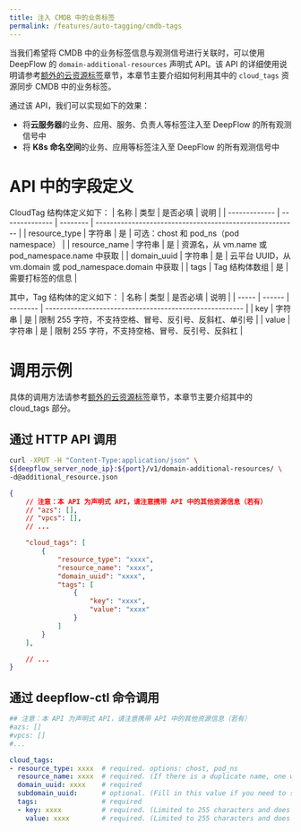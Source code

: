 ```yaml
---
title: 注入 CMDB 中的业务标签
permalink: /features/auto-tagging/cmdb-tags
---
```


当我们希望将 CMDB 中的业务标签信息与观测信号进行关联时，可以使用 DeepFlow 的 `domain-additional-resources` 声明式 API。该 API 的详细使用说明请参考[额外的云资源标签](./additional-cloud-tags/)章节，本章节主要介绍如何利用其中的 `cloud_tags` 资源同步 CMDB 中的业务标签。

通过该 API，我们可以实现如下的效果：
- 将**云服务器**的业务、应用、服务、负责人等标签注入至 DeepFlow 的所有观测信号中
- 将 **K8s 命名空间**的业务、应用等标签注入至 DeepFlow 的所有观测信号中

# API 中的字段定义

CloudTag 结构体定义如下：
| 名称          | 类型           | 是否必填 | 说明                                                     |
| ------------- | -------------- | -------- | -------------------------------------------------------- |
| resource_type | 字符串         | 是       | 可选：chost 和 pod_ns（pod namespace）                   |
| resource_name | 字符串         | 是       | 资源名，从 vm.name 或 pod_namespace.name 中获取          |
| domain_uuid   | 字符串         | 是       | 云平台 UUID，从 vm.domain 或 pod_namespace.domain 中获取 |
| tags          | Tag 结构体数组 | 是       | 需要打标签的信息                                         |

其中，Tag 结构体的定义如下：
| 名称  | 类型   | 是否必填 | 说明                                                    |
| ----- | ------ | -------- | ------------------------------------------------------- |
| key   | 字符串 | 是       | 限制 255 字符，不支持空格、冒号、反引号、反斜杠、单引号 |
| value | 字符串 | 是       | 限制 255 字符，不支持空格、冒号、反引号、反斜杠         |

# 调用示例

具体的调用方法请参考[额外的云资源标签](./additional-cloud-tags/)章节，本章节主要介绍其中的 cloud_tags 部分。

## 通过 HTTP API 调用

```bash
curl -XPUT -H "Content-Type:application/json" \
${deepflow_server_node_ip}:${port}/v1/domain-additional-resources/ \
-d@additional_resource.json
```

```json
{
    // 注意：本 API 为声明式 API，请注意携带 API 中的其他资源信息（若有）
    // "azs": [],
    // "vpcs": [],
    // ...

    "cloud_tags": [
        {
            "resource_type": "xxxx",
            "resource_name": "xxxx",
            "domain_uuid": "xxxx",
            "tags": [
                {
                    "key": "xxxx",
                    "value": "xxxx"
                }
            ]
        }
    ],

    // ...
}
```

## 通过 deepflow-ctl 命令调用

```yaml
## 注意：本 API 为声明式 API，请注意携带 API 中的其他资源信息（若有）
#azs: []
#vpcs: []
#...

cloud_tags:
- resource_type: xxxx  # required. options: chost, pod_ns
  resource_name: xxxx  # required. (If there is a duplicate name, one will be chosen at random.)
  domain_uuid: xxxx    # required
  subdomain_uuid:      # optional. (Fill in this value if you need to set cloud tags for subdomain)
  tags:                # required
  - key: xxxx          # required. (Limited to 255 characters and does not support spaces, colon, back quotes, backslash, single quotes.)
    value: xxxx        # required. (Limited to 255 characters and does not support spaces, colon, back quotes, backslash.)
```
